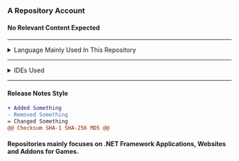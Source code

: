 ### A Repository Account
#### No Relevant Content Expected

***
<details>
  <summary>Language Mainly Used In This Repository</summary>


- HTML
- CSS
- C++
- C#
- Sass
- JavaScript
    - 3js
    - jquery
  </details>

***

<details>
  <summary>IDEs Used</summary>


- Visual Studio Code
- Visual Studio 2022
- Eclipse
- Notepad++
</details>

***
#### Release Notes Style
```diff
+ Added Something
- Removed Something
= Changed Something
@@ Checksum SHA-1 SHA-256 MD5 @@
```

#### Repositories mainly focuses on .NET Framework Applications, Websites and Addons for Games.
